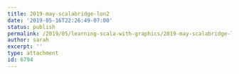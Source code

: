 ```yaml
---
title: 2019-may-scalabridge-lon2
date: '2019-05-16T22:26:49-07:00'
status: publish
permalink: /2019/05/learning-scala-with-graphics/2019-may-scalabridge-lon2
author: sarah
excerpt: ''
type: attachment
id: 6794
---
```

<!DOCTYPE html PUBLIC "-//W3C//DTD HTML 4.0 Transitional//EN" "http://www.w3.org/TR/REC-html40/loose.dtd">
<?xml encoding="UTF-8">

